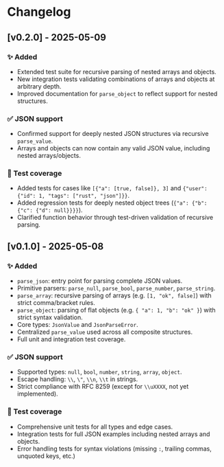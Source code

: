 # Changelog

## [v0.2.0] - 2025-05-09

### ✨ Added

- Extended test suite for recursive parsing of nested arrays and objects.
- New integration tests validating combinations of arrays and objects at arbitrary depth.
- Improved documentation for `parse_object` to reflect support for nested structures.

### ✅ JSON support

- Confirmed support for deeply nested JSON structures via recursive `parse_value`.
- Arrays and objects can now contain any valid JSON value, including nested arrays/objects.

### 🧪 Test coverage

- Added tests for cases like `[{"a": [true, false]}, 3]` and `{"user": {"id": 1, "tags": ["rust", "json"]}}`.
- Added regression tests for deeply nested object trees (`{"a": {"b": {"c": {"d": null}}}}`).
- Clarified function behavior through test-driven validation of recursive parsing.

## [v0.1.0] - 2025-05-08

### ✨ Added

- `parse_json`: entry point for parsing complete JSON values.
- Primitive parsers: `parse_null`, `parse_bool`, `parse_number`, `parse_string`.
- `parse_array`: recursive parsing of arrays (e.g. `[1, "ok", false]`) with strict comma/bracket rules.
- `parse_object`: parsing of flat objects (e.g. `{ "a": 1, "b": "ok" }`) with strict syntax validation.
- Core types: `JsonValue` and `JsonParseError`.
- Centralized `parse_value` used across all composite structures.
- Full unit and integration test coverage.

### ✅ JSON support

- Supported types: `null`, `bool`, `number`, `string`, `array`, `object`.
- Escape handling: `\\`, `\"`, `\\n`, `\\t` in strings.
- Strict compliance with RFC 8259 (except for `\\uXXXX`, not yet implemented).

### 🧪 Test coverage

- Comprehensive unit tests for all types and edge cases.
- Integration tests for full JSON examples including nested arrays and objects.
- Error handling tests for syntax violations (missing `:`, trailing commas, unquoted keys, etc.)
